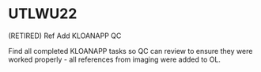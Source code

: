# UTLWU22
(RETIRED) Ref Add KLOANAPP QC

Find all completed KLOANAPP tasks so QC can review to ensure they were worked properly - all references from imaging were added to OL.
